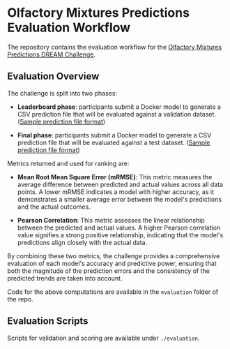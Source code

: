# Olfactory Mixtures Predictions Evaluation Workflow

The repository contains the evaluation workflow for the
[Olfactory Mixtures Predictions DREAM Challenge].

## Evaluation Overview

The challenge is split into two phases:

- **Leaderboard phase**: participants submit a Docker model to generate a CSV prediction file that will be evaluated against a validation dataset. ([Sample prediction file format](https://www.synapse.org/#!Synapse:syn57406750))

- **Final phase**: participants submit a Docker model to generate a CSV prediction file that will be evaluated against a test dataset. ([Sample prediction file format](https://www.synapse.org/#!Synapse:syn57405848))

Metrics returned and used for ranking are:

- **Mean Root Mean Square Error (mRMSE)**: This metric measures the average difference between predicted and actual values across all data points. A lower mRMSE indicates a model with higher accuracy, as it demonstrates a smaller average error between the model's predictions and the actual outcomes.

- **Pearson Correlation**: This metric assesses the linear relationship between the predicted and actual values. A higher Pearson correlation value signifies a strong positive relationship, indicating that the model's predictions align closely with the actual data.

By combining these two metrics, the challenge provides a comprehensive evaluation of each model's accuracy and predictive power, ensuring that both the magnitude of the prediction errors and the consistency of the predicted trends are taken into account.

Code for the above computations are available in the `evaluation` folder of the repo.

## Evaluation Scripts

Scripts for validation and scoring are available under `./evaluation`.

[Olfactory Mixtures Predictions DREAM Challenge]: https://www.synapse.org/dreamOlfactoryMixturesPredictionChallenge

